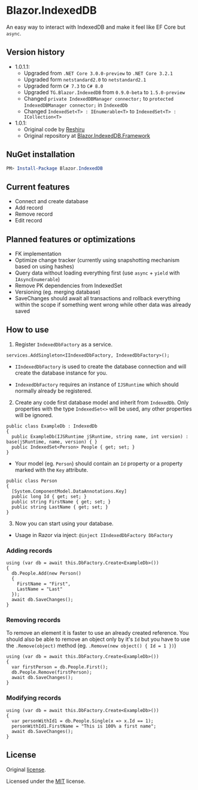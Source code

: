 # Blazor.IndexedDB

An easy way to interact with IndexedDB and make it feel like EF Core but `async`.

## Version history

- 1.0.1.1:
    - Upgraded from `.NET Core 3.0.0-preview` to `.NET Core 3.2.1`
    - Upgraded form `netstandard2.0` to `netstandard2.1`
    - Upgraded form `C# 7.3` to `C# 8.0`
    - Upgraded `TG.Blazor.IndexedDB` from `0.9.0-beta` to `1.5.0-preview`
    - Changed `private IndexedDBManager connector;` to `protected IndexedDBManager connector;` in `IndexedDb`
    - Changed `IndexedSet<T> : IEnumerable<T>` to `IndexedSet<T> : ICollection<T>`
- 1.0.1:
    - Original code by [Reshiru](https://github.com/Reshiru)
    - Original repository at [Blazor.IndexedDB.Framework](https://github.com/Reshiru/Blazor.IndexedDB.Framework)

## NuGet installation
```powershell
PM> Install-Package Blazor.IndexedDB
```

## Current features
- Connect and create database
- Add record
- Remove record
- Edit record

## Planned features or optimizations 
- FK implementation
- Optimize change tracker (currently using snapshotting mechanism based on using hashes)
- Query data without loading everything first (use `async` + `yield` with `IAsyncEnumerable`)
- Remove PK dependencies from IndexedSet
- Versioning (eg. merging database)
- SaveChanges should await all transactions and rollback everything within the scope if something went wrong while other data was already saved

## How to use
1. Register `IndexedDbFactory` as a service.
```CSharp
services.AddSingleton<IIndexedDbFactory, IndexedDbFactory>();
```
- `IIndexedDbFactory` is used to create the database connection and will create the database instance for you.

- `IndexedDbFactory` requires an instance of `IJSRuntime` which should normally already be registered.

2. Create any code first database model and inherit from `IndexedDb`. Only properties with the type `IndexedSet<>` will be used, any other properties will be ignored.
```CSharp
public class ExampleDb : IndexedDb
{
  public ExampleDb(IJSRuntime jSRuntime, string name, int version) : base(jSRuntime, name, version) { }
  public IndexedSet<Person> People { get; set; }
}
```
- Your model (eg. `Person`) should contain an `Id` property or a property marked with the `Key` attribute.
```CSharp
public class Person
{
  [System.ComponentModel.DataAnnotations.Key]
  public long Id { get; set; }
  public string FirstName { get; set; }
  public string LastName { get; set; }
}
```

3. Now you can start using your database.

- Usage in Razor via inject: `@inject IIndexedDbFactory DbFactory`

### Adding records
```CSharp
using (var db = await this.DbFactory.Create<ExampleDb>())
{
  db.People.Add(new Person()
  {
    FirstName = "First",
    LastName = "Last"
  });
  await db.SaveChanges();
}
```
### Removing records
To remove an element it is faster to use an already created reference. You should also be able to remove an object only by it's `Id` but you have to use the `.Remove(object)` method (eg. `.Remove(new object() { Id = 1 })`)
```CSharp
using (var db = await this.DbFactory.Create<ExampleDb>())
{
  var firstPerson = db.People.First();
  db.People.Remove(firstPerson);
  await db.SaveChanges();
}
```
### Modifying records
```CSharp
using (var db = await this.DbFactory.Create<ExampleDb>())
{
  var personWithId1 = db.People.Single(x => x.Id == 1);
  personWithId1.FirstName = "This is 100% a first name";
  await db.SaveChanges();
}
```

## License

Original [license](https://github.com/Reshiru/Blazor.IndexedDB.Framework/blob/master/LICENSE).

Licensed under the [MIT](LICENSE) license.

